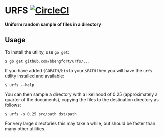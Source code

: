 # URFS [![CircleCI](https://circleci.com/gh/bbengfort/urfs.svg?style=svg)](https://circleci.com/gh/bbengfort/urfs)

**Uniform random sample of files in a directory**

## Usage

To install the utility, use `go get`:

    $ go get github.com/bbengfort/urfs/...

If you have added `$GOPATH/bin` to your `$PATH` then you will have the `urfs` utility installed and available:

    $ urfs --help

You can then sample a directory with a likelihood of 0.25 (approximately a quarter of the documents), copying the files to the destination directory as follows:

    $ urfs -s 0.25 src/path dst/path

For very large directories this may take a while, but should be faster than many other utilities.
